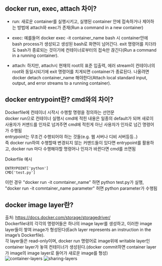 ## docker run, exec, attach 차이?
 - run: 새로운 container를 실행시키고, 실행된 container 안에 접속하거나 제어하는 방법에 attach와 exec가 존재(Run a command in a new container)      

 - exec: 예를들어 docker exec -it container_name bash 시 container안에 bash process가 생성되고 생성된 bash로 화면이 넘어간다. exit 명령어를 치더라도 bash가 종료되는 것이기에 컨테이너로부터의 접속만 끊긴다(Run a command in a running container).     
       
 - attach: 하지만, attach시 현재의 root의 표준 입출력, 에러 stream이 컨테이너의 root와 동일시되기에 exit 명령어를 치게되면 container가 종료된다. 나올려면 docker detach container_name 해야한다(Attach local standard input, output, and error streams to a running container).    

   


## docker entrypoint란? cmd와의 차이?
Dockerfile에 컨테이너 시작시 수행할 명령을 정의하는 선언문   
docker run으로 컨테이너 실행시 cmd에 적힌 내용은 일종의 default가 되며 새로이 사용자가 커맨드를 인자로 넘겨주면 cmd에 적힌게 아닌 사용자가 인자로 넘긴 명령어가 수행됨     
entrypoint는 무조건 수행되어야 하는 것들(e.g. 웹 서버나 디비 서버등등..)       
즉 docker run하여 수행할때 변경되지 않는 커맨드들이 있다면 entrypoint를 활용하고, docker run 마다 수행해야할 명령어나 인자가 바뀐다면 cmd를 쓰면됨   

Dokerfile 예시
~~~
ENTRYPOINT['python']
CMD['test.py']
~~~
이런 경우 "docker run -it comntainer_name" 하면 python test.py가 실행, "docker run -it comntainer_name parameter" 허면 python parameter가 수행됨     

## docker image layer란?
출처: https://docs.docker.com/storage/storagedriver/      
Dockerfile내의 각각의 명령어들은 하나의 image layer를 생성하고, 이러한 image layer들이 쌓여 image가 형성된다(Each layer represents an instruction in the image’s Dockerfile).      
각 layer들은 read-only이며, docker run 명령어로 image위에 writable layer인container layer가 놓여 컨테이너가 생성된다.(docker commit하면 container layer가 image의 image layer로 들어가 새로운 image를 형성)     
![container-layers](https://user-images.githubusercontent.com/13589283/151553224-98d04b70-9185-4f1a-91f8-50584fd1f331.jpeg)
![sharing-layers](https://user-images.githubusercontent.com/13589283/151553277-5461c963-fde1-482e-9b81-cc214b901c0b.jpeg)
